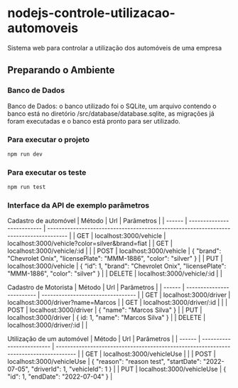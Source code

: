 # nodejs-controle-utilizacao-automoveis
Sistema web para controlar a utilização dos automóveis de uma empresa

## Preparando o Ambiente

### Banco de Dados
Banco de Dados: o banco utilizado foi o SQLite, um arquivo contendo o banco está no diretório /src/database/database.sqlite, as migrações já foram executadas e o banco está pronto para ser utilizado.

### Para executar o projeto
```sh
npm run dev
```

### Para executar os teste
```sh
npm run test
```

### Interface da API de exemplo parâmetros
Cadastro de automóvel
| Método | Url                        | Parâmetros                                                                            |
| ------ | -------------------------- | ------------------------------------------------------------------------------------- |
| GET    | localhost:3000/vehicle     | localhost:3000/vehicle?color=silver&brand=fiat                                        |
| GET    | localhost:3000/vehicle/:id |                                                                                       |
| POST   | localhost:3000/vehicle     | { "brand": "Chevrolet Onix", "licensePlate": "MMM-1886", "color": "silver" }          |
| PUT    | localhost:3000/vehicle     | { “id”: 1, "brand": "Chevrolet Onix", "licensePlate": "MMM-1886", "color": "silver" } |
| DELETE | localhost:3000/vehicle/:id |                                                                                       |

Cadastro de Motorista
| Método | Url                       | Parâmetros                        |
| ------ | ------------------------- | --------------------------------- |
| GET    | localhost:3000/driver     | localhost:3000/driver?name=Marcos |
| GET    | localhost:3000/driver/:id |                                   |
| POST   | localhost:3000/driver     | { "name": "Marcos Silva" }        |
| PUT    | localhost:3000/driver     | { id: 1, "name": "Marcos Silva" } |
| DELETE | localhost:3000/driver/:id |                                   |

Utilização de um automóvel 
| Método | Url                       | Parâmetros                                                                            |
| ------ | ------------------------- | ------------------------------------------------------------------------------------- |
| GET    | localhost:3000/vehicleUse |                                                                                       |
| POST   | localhost:3000/vehicleUse | { "reason": "reason test", "startDate": "2022-07-05", "driverId": 1, "vehicleId": 1 } |
| PUT    | localhost:3000/vehicleUse | { "id": 1, "endDate": "2022-07-04" }                                                  |

